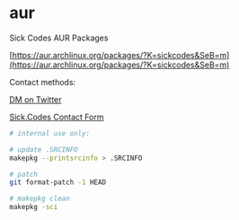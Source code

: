# aur
Sick Codes AUR Packages

[https://aur.archlinux.org/packages/?K=sickcodes&SeB=m](https://aur.archlinux.org/packages/?K=sickcodes&SeB=m)

Contact methods:

[DM on Twitter](https://twitter.com/sickcodes)

[Sick.Codes Contact Form](https://sick.codes)

```bash
# internal use only:

# update .SRCINFO
makepkg --printsrcinfo > .SRCINFO

# patch
git format-patch -1 HEAD

# makepkg clean
makepkg -sci
```